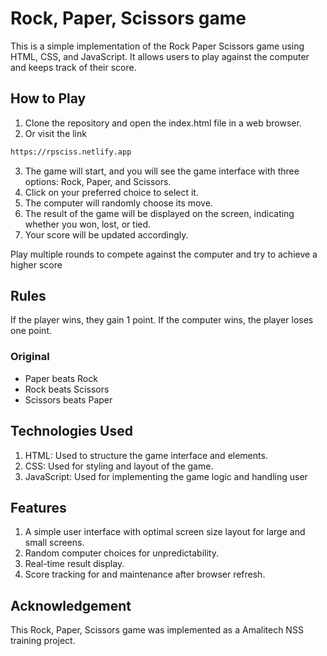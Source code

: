 # Rock, Paper, Scissors game

This is a simple implementation of the Rock Paper Scissors game using HTML, CSS, and JavaScript. It allows users to play against the computer and keeps track of their score.

## How to Play

1. Clone the repository and open the index.html file in a web browser.
2. Or visit the link  

 ```bash 
https://rpsciss.netlify.app
````  
   
3. The game will start, and you will see the game interface with three options: Rock, Paper, and Scissors.
4. Click on your preferred choice to select it.
5. The computer will randomly choose its move.
6. The result of the game will be displayed on the screen, indicating whether you won, lost, or tied.
7. Your score will be updated accordingly.

Play multiple rounds to compete against the computer and try to achieve a higher score

## Rules

If the player wins, they gain 1 point. If the computer wins, the player loses one point.

### Original
- Paper beats Rock
- Rock beats Scissors
- Scissors beats Paper

## Technologies Used
1. HTML: Used to structure the game interface and elements.
2. CSS: Used for styling and layout of the game.
3. JavaScript: Used for implementing the game logic and handling user

## Features
1. A simple user interface with optimal screen size layout for large and small screens.
2. Random computer choices for unpredictability.
3. Real-time result display.
4. Score tracking for and maintenance after browser refresh. 

## Acknowledgement
This Rock, Paper, Scissors game was implemented as a Amalitech NSS training project.
